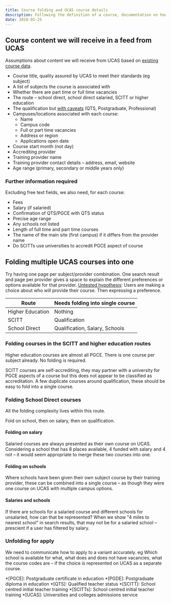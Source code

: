 ```yaml
---
title: Course folding and UCAS course details
description: Following the definition of a course, documentation on how we might fold courses based on UCAS data
date: 2018-05-25
---
```


## Course content we will receive in a feed from UCAS

Assumptions about content we will receive from UCAS based on [existing course data](/find-teacher-training/ucas-course-examples).

- Course title, quality assured by UCAS to meet their standards (eg subject)
- A list of subjects the course is associated with
- Whether there are part time or full time vacancies
- The route – school direct, school direct salaried, SCITT or higher education
- The qualification but [with caveats](/publish-teacher-training-courses/course-with-variants#course) (QTS, Postgraduate, Professional)
- Campuses/locations associated with each course:
  - Name
  - Campus code
  - Full or part time vacancies
  - Address or region
  - Applications open date
- Course start month (not day)
- Accrediting provider
- Training provider name
- Training provider contact details – address, email, website
- Age range (primary, secondary or middle years only)

### Further information required

Excluding free text fields, we also need, for each course:

- Fees
- Salary (if salaried)
- Confirmation of QTS/PGCE with QTS status
- Precise age range
- Any schools not listed
- Length of full time and part time courses
- The name of the main site (first campus) if it differs from the provider name
- Do SCITTs use universities to accredit PGCE aspect of course

## Folding multiple UCAS courses into one

Try having one page per subject/provider combination. One search result and page per provider gives a space to explain the different preferences or options available for that provider. [Untested hypothesis](https://trello.com/c/RmjRaDkC/8-one-search-result-and-page-per-provider-gives-a-space-to-explain-the-different-preferences-or-options-available-for-that-provide): Users are making a choice about who will provide their course. Then expressing a preference.

| Route | Needs folding into single course |
| - | - |
| Higher Education | Nothing |
| SCITT | Qualification |
| School Direct | Qualification, Salary, Schools |

### Folding courses in the SCITT and higher education routes

Higher education courses are almost all PGCE. There is one course per subject already. No folding is required.

SCITT courses are self-accrediting, they may partner with a university for PGCE aspects of a course but this does not appear to be classified as accreditation. A few duplicate courses around qualification, these should be easy to fold into a single course.

### Folding School Direct courses

All the folding complexity lives within this route.

Fold on school, then on salary, then on qualification.

#### Folding on salary

Salaried courses are always presented as their own course on UCAS. Considering a school that has 8 places available, 4 funded with salary and 4 not – it would seem appropriate to merge these two courses into one.

#### Folding on schools

Where schools have been given their own subject course by their training provider, these can be combined into a single course – as though they were one course on UCAS with multiple campus options.

#### Salaries and schools

If there are schools for a salaried course and different schools for unsalaried, how can that be represented? When we show "4 miles to nearest school" in search results, that may not be for a salaried school – prescient if a user has filtered by salary.

### Unfolding for apply

We need to communicate how to apply to a variant accurately. eg Which school is available for what, what does and does not have vacancies, what the course codes are – if the choice is represented on UCAS as a separate course.

*[PGCE]: Postgraduate certificate in education
*[PGDE]: Postgraduate diploma in education
*[QTS]: Qualified teacher status
*[SCITT]: School centred initial teacher training
*[SCITTs]: School centred initial teacher training
*[UCAS]: Universities and colleges admissions service
